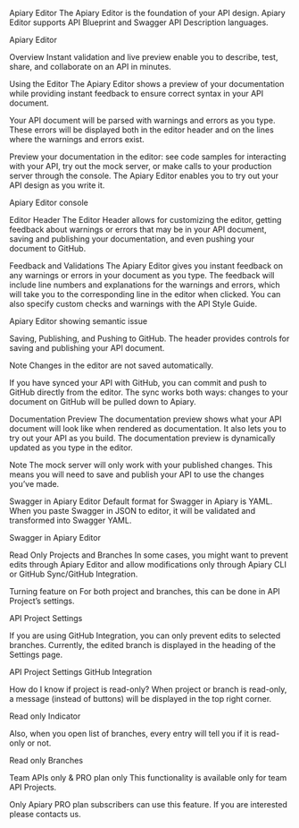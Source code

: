Apiary Editor
The Apiary Editor is the foundation of your API design. Apiary Editor supports API Blueprint and Swagger API Description languages.

Apiary Editor

Overview
Instant validation and live preview enable you to describe, test, share, and collaborate on an API in minutes.

Using the Editor
The Apiary Editor shows a preview of your documentation while providing instant feedback to ensure correct syntax in your API document.

Your API document will be parsed with warnings and errors as you type. These errors will be displayed both in the editor header and on the lines where the warnings and errors exist.

Preview your documentation in the editor: see code samples for interacting with your API, try out the mock server, or make calls to your production server through the console. The Apiary Editor enables you to try out your API design as you write it.

Apiary Editor console

Editor Header
The Editor Header allows for customizing the editor, getting feedback about warnings or errors that may be in your API document, saving and publishing your documentation, and even pushing your document to GitHub.

Feedback and Validations
The Apiary Editor gives you instant feedback on any warnings or errors in your document as you type. The feedback will include line numbers and explanations for the warnings and errors, which will take you to the corresponding line in the editor when clicked. You can also specify custom checks and warnings with the API Style Guide.

Apiary Editor showing semantic issue

Saving, Publishing, and Pushing to GitHub.
The header provides controls for saving and publishing your API document.

Note
Changes in the editor are not saved automatically.

If you have synced your API with GitHub, you can commit and push to GitHub directly from the editor. The sync works both ways: changes to your document on GitHub will be pulled down to Apiary.

Documentation Preview
The documentation preview shows what your API document will look like when rendered as documentation. It also lets you to try out your API as you build. The documentation preview is dynamically updated as you type in the editor.

Note
The mock server will only work with your published changes. This means you will need to save and publish your API to use the changes you’ve made.

Swagger in Apiary Editor
Default format for Swagger in Apiary is YAML. When you paste Swagger in JSON to editor, it will be validated and transformed into Swagger YAML.

Swagger in Apiary Editor

Read Only Projects and Branches
In some cases, you might want to prevent edits through Apiary Editor and allow modifications only through Apiary CLI or GitHub Sync/GitHub Integration.

Turning feature on
For both project and branches, this can be done in API Project’s settings.

API Project Settings

If you are using GitHub Integration, you can only prevent edits to selected branches. Currently, the edited branch is displayed in the heading of the Settings page.

API Project Settings GitHub Integration

How do I know if project is read-only?
When project or branch is read-only, a message (instead of buttons) will be displayed in the top right corner.

Read only Indicator

Also, when you open list of branches, every entry will tell you if it is read-only or not.

Read only Branches

Team APIs only & PRO plan only
This functionality is available only for team API Projects.

Only Apiary PRO plan subscribers can use this feature. If you are interested please contacts us.
